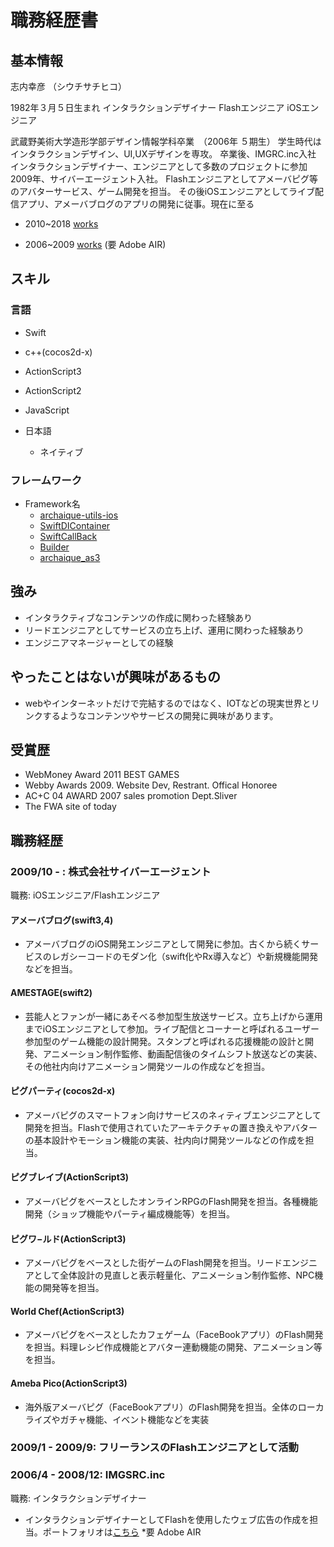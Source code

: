 # 職務経歴書

## 基本情報

志内幸彦 （シウチサチヒコ）

1982年３月５日生まれ
インタラクションデザイナー
Flashエンジニア
iOSエンジニア

武蔵野美術大学造形学部デザイン情報学科卒業　（2006年 ５期生）
学生時代はインタラクションデザイン、UI,UXデザインを専攻。
卒業後、IMGRC.inc入社　インタラクションデザイナー、エンジニアとして多数のプロジェクトに参加
2009年、サイバーエージェント入社。
Flashエンジニアとしてアメーバピグ等のアバターサービス、ゲーム開発を担当。
その後iOSエンジニアとしてライブ配信アプリ、アメーバブログのアプリの開発に従事。現在に至る

- 2010~2018 [works](https://slides.com/shiuchi/deck-1)

- 2006~2009 [works](https://drive.google.com/uc?id=1yG5RW8R22HXRghcHoO6Rpm3IIDzj2gjP&export=download) (要 Adobe AIR)


## スキル

### 言語
- Swift
- c++(cocos2d-x)
- ActionScript3
- ActionScript2
- JavaScript

- 日本語
  - ネイティブ

### フレームワーク

- Framework名
  - [archaique-utils-ios](https://github.com/shiuchi/archaique-utils-ios)
  - [SwiftDIContainer](https://github.com/shiuchi/SwiftDIContainer)
  - [SwiftCallBack](https://github.com/shiuchi/SwiftCallBack)
  - [Builder](https://github.com/shiuchi/Builder)
  - [archaique_as3](https://github.com/shiuchi/archaique_as3)

## 強み
  - インタラクティブなコンテンツの作成に関わった経験あり
  - リードエンジニアとしてサービスの立ち上げ、運用に関わった経験あり
  - エンジニアマネージャーとしての経験
## やったことはないが興味があるもの
  - webやインターネットだけで完結するのではなく、IOTなどの現実世界とリンクするようなコンテンツやサービスの開発に興味があります。
## 受賞歴
  - WebMoney Award 2011 BEST GAMES
  - Webby Awards 2009. Website Dev, Restrant. Offical Honoree
  - AC+C 04 AWARD 2007 sales promotion Dept.Sliver
  - The FWA site of today

## 職務経歴

### 2009/10 - : 株式会社サイバーエージェント

職務: iOSエンジニア/Flashエンジニア

#### アメーバブログ(swift3,4)

- アメーバブログのiOS開発エンジニアとして開発に参加。古くから続くサービスのレガシーコードのモダン化（swift化やRx導入など）や新規機能開発などを担当。

#### AMESTAGE(swift2)

- 芸能人とファンが一緒にあそべる参加型生放送サービス。立ち上げから運用までiOSエンジニアとして参加。ライブ配信とコーナーと呼ばれるユーザー参加型のゲーム機能の設計開発。スタンプと呼ばれる応援機能の設計と開発、アニメーション制作監修、動画配信後のタイムシフト放送などの実装、その他社内向けアニメーション開発ツールの作成などを担当。

#### ピグパーティ(cocos2d-x)

- アメーバピグのスマートフォン向けサービスのネィティブエンジニアとして開発を担当。Flashで使用されていたアーキテクチャの置き換えやアバターの基本設計やモーション機能の実装、社内向け開発ツールなどの作成を担当。

#### ピグブレイブ(ActionScript3)
- アメーバピグをベースとしたオンラインRPGのFlash開発を担当。各種機能開発（ショップ機能やパーティ編成機能等）を担当。

#### ピグワ−ルド(ActionScript3)
- アメーバピグをベースとした街ゲームのFlash開発を担当。リードエンジニアとして全体設計の見直しと表示軽量化、アニメーション制作監修、NPC機能の開発等を担当。

#### World Chef(ActionScript3)
- アメーバピグをベースとしたカフェゲーム（FaceBookアプリ）のFlash開発を担当。料理レシピ作成機能とアバター連動機能の開発、アニメーション等を担当。

#### Ameba Pico(ActionScript3)
- 海外版アメーバピグ（FaceBookアプリ）のFlash開発を担当。全体のローカライズやガチャ機能、イベント機能などを実装

### 2009/1 - 2009/9: フリーランスのFlashエンジニアとして活動

### 2006/4 - 2008/12: IMGSRC.inc

職務: インタラクションデザイナー

- インタラクションデザイナーとしてFlashを使用したウェブ広告の作成を担当。ポートフォリオは[こちら](https://drive.google.com/uc?id=1yG5RW8R22HXRghcHoO6Rpm3IIDzj2gjP&export=download) *要 Adobe AIR

